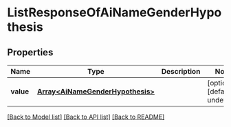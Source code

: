 
# ListResponseOfAiNameGenderHypothesis

## Properties
Name | Type | Description | Notes
------------ | ------------- | ------------- | -------------
**value** | [**Array&lt;AiNameGenderHypothesis&gt;**](AiNameGenderHypothesis.md) |  | [optional] [default to undefined]



[[Back to Model list]](README.md#documentation-for-models) [[Back to API list]](README.md#documentation-for-api-endpoints) [[Back to README]](README.md)
